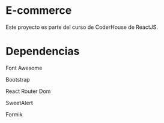 # E-commerce

Este proyecto es parte del curso de CoderHouse de ReactJS.

# Dependencias

Font Awesome

Bootstrap

React Router Dom

SweetAlert

Formik

